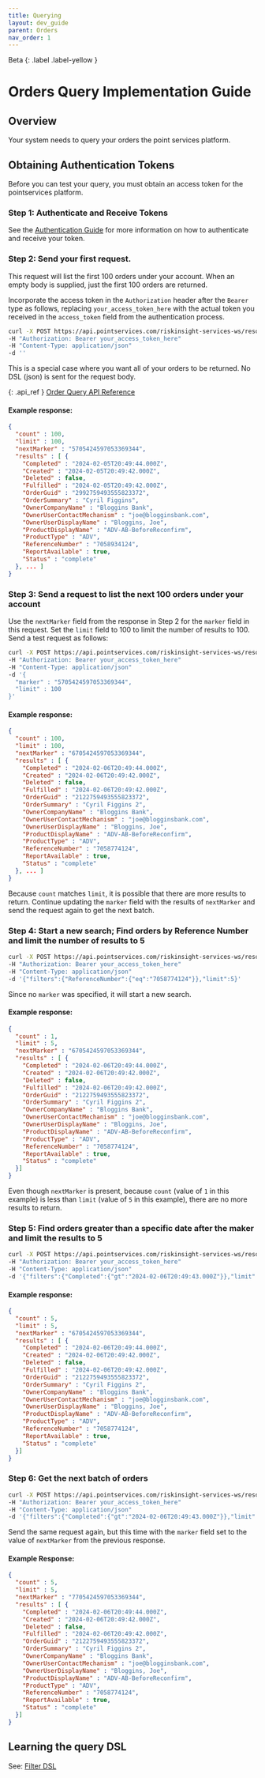 ```yaml
---
title: Querying
layout: dev_guide
parent: Orders
nav_order: 1
---
```

Beta
{: .label .label-yellow }
# Orders Query Implementation Guide

## Overview
Your system needs to query your orders the point services platform.

## Obtaining Authentication Tokens

Before you can test your query, you must obtain an access token for the pointservices platform.

### Step 1: Authenticate and Receive Tokens
See the [Authentication Guide](/developer_guides/authentication/access_token/) for more information on how to authenticate and receive your token.

### Step 2: Send your first request.

This request will list the first 100 orders under your account. When an empty body is supplied, just the first 100 orders are returned.

Incorporate the access token in the `Authorization` header after the `Bearer` type as follows, replacing `your_access_token_here` with the actual token you received in the `access_token` field from the authentication process.

```bash
curl -X POST https://api.pointservices.com/riskinsight-services-ws/resources/v1/orders/query 
-H "Authorization: Bearer your_access_token_here" 
-H "Content-Type: application/json" 
-d ''
```

This is a special case where you want all of your orders to be returned.  No DSL (json) is sent for the request body.

{: .api_ref }
[Order Query API Reference](/api/order/query)

    

#### Example response:  

```json
{
  "count" : 100,
  "limit" : 100,
  "nextMarker" : "5705424597053369344",
  "results" : [ {
    "Completed" : "2024-02-05T20:49:44.000Z",
    "Created" : "2024-02-05T20:49:42.000Z",
    "Deleted" : false,
    "Fulfilled" : "2024-02-05T20:49:42.000Z",
    "OrderGuid" : "2992759493555823372",
    "OrderSummary" : "Cyril Figgins",
    "OwnerCompanyName" : "Bloggins Bank",
    "OwnerUserContactMechanism" : "joe@blogginsbank.com",
    "OwnerUserDisplayName" : "Bloggins, Joe",
    "ProductDisplayName" : "ADV-AB-BeforeReconfirm",
    "ProductType" : "ADV",
    "ReferenceNumber" : "7058934124",
    "ReportAvailable" : true,
    "Status" : "complete"
  }, ... ]
}
```

### Step 3: Send a request to list the next 100 orders under your account

Use the `nextMarker` field from the response in Step 2 for the `marker` field in this request. Set the `limit` field to 100 to limit the number of results to 100. Send a test request as follows:

```bash
curl -X POST https://api.pointservices.com/riskinsight-services-ws/resources/v1/orders/query 
-H "Authorization: Bearer your_access_token_here" 
-H "Content-Type: application/json" 
-d '{
  "marker" : "5705424597053369344",
  "limit" : 100
}'
```

#### Example response:

```json
{
  "count" : 100,
  "limit" : 100,
  "nextMarker" : "6705424597053369344",
  "results" : [ {
    "Completed" : "2024-02-06T20:49:44.000Z",
    "Created" : "2024-02-06T20:49:42.000Z",
    "Deleted" : false,
    "Fulfilled" : "2024-02-06T20:49:42.000Z",
    "OrderGuid" : "2122759493555823372",
    "OrderSummary" : "Cyril Figgins 2",
    "OwnerCompanyName" : "Bloggins Bank",
    "OwnerUserContactMechanism" : "joe@blogginsbank.com",
    "OwnerUserDisplayName" : "Bloggins, Joe",
    "ProductDisplayName" : "ADV-AB-BeforeReconfirm",
    "ProductType" : "ADV",
    "ReferenceNumber" : "7058774124",
    "ReportAvailable" : true,
    "Status" : "complete"
  }, ... ]
}
```

Because `count` matches `limit`, it is possible that there are more results to return.  Continue updating the `marker` field with the results of `nextMarker` and send the request again to get the next batch.

### Step 4: Start a new search; Find orders by Reference Number and limit the number of results to 5

```bash
curl -X POST https://api.pointservices.com/riskinsight-services-ws/resources/v1/orders/query 
-H "Authorization: Bearer your_access_token_here" 
-H "Content-Type: application/json" 
-d '{"filters":{"ReferenceNumber":{"eq":"7058774124"}},"limit":5}'
```

Since no `marker` was specified, it will start a new search.

#### Example response:

```json
{
  "count" : 1,
  "limit" : 5,
  "nextMarker" : "6705424597053369344",
  "results" : [ {
    "Completed" : "2024-02-06T20:49:44.000Z",
    "Created" : "2024-02-06T20:49:42.000Z",
    "Deleted" : false,
    "Fulfilled" : "2024-02-06T20:49:42.000Z",
    "OrderGuid" : "2122759493555823372",
    "OrderSummary" : "Cyril Figgins 2",
    "OwnerCompanyName" : "Bloggins Bank",
    "OwnerUserContactMechanism" : "joe@blogginsbank.com",
    "OwnerUserDisplayName" : "Bloggins, Joe",
    "ProductDisplayName" : "ADV-AB-BeforeReconfirm",
    "ProductType" : "ADV",
    "ReferenceNumber" : "7058774124",
    "ReportAvailable" : true,
    "Status" : "complete"
  }]
}
```

Even though `nextMarker` is present, because `count` (value of `1` in this example) is less than `limit` (value of `5` in this example), there are no more results to return. 


### Step 5: Find orders greater than a specific date after the maker and limit the results to 5

```bash
curl -X POST https://api.pointservices.com/riskinsight-services-ws/resources/v1/orders/query 
-H "Authorization: Bearer your_access_token_here" 
-H "Content-Type: application/json" 
-d '{"filters":{"Completed":{"gt":"2024-02-06T20:49:43.000Z"}},"limit":5}
```

#### Example response:

```json
{
  "count" : 5,
  "limit" : 5,
  "nextMarker" : "6705424597053369344",
  "results" : [ {
    "Completed" : "2024-02-06T20:49:44.000Z",
    "Created" : "2024-02-06T20:49:42.000Z",
    "Deleted" : false,
    "Fulfilled" : "2024-02-06T20:49:42.000Z",
    "OrderGuid" : "2122759493555823372",
    "OrderSummary" : "Cyril Figgins 2",
    "OwnerCompanyName" : "Bloggins Bank",
    "OwnerUserContactMechanism" : "joe@blogginsbank.com",
    "OwnerUserDisplayName" : "Bloggins, Joe",
    "ProductDisplayName" : "ADV-AB-BeforeReconfirm",
    "ProductType" : "ADV",
    "ReferenceNumber" : "7058774124",
    "ReportAvailable" : true,
    "Status" : "complete"
  }]
}
```

### Step 6: Get the next batch of orders

```bash
curl -X POST https://api.pointservices.com/riskinsight-services-ws/resources/v1/orders/query 
-H "Authorization: Bearer your_access_token_here" 
-H "Content-Type: application/json" 
-d '{"filters":{"Completed":{"gt":"2024-02-06T20:49:43.000Z"}},"limit":5, "marker":"6705424597053369343"}
```

Send the same request again, but this time with the `marker` field set to the value of `nextMarker` from the previous response.

#### Example Response: 
```json
{
  "count" : 5,
  "limit" : 5,
  "nextMarker" : "7705424597053369344",
  "results" : [ {
    "Completed" : "2024-02-06T20:49:44.000Z",
    "Created" : "2024-02-06T20:49:42.000Z",
    "Deleted" : false,
    "Fulfilled" : "2024-02-06T20:49:42.000Z",
    "OrderGuid" : "2122759493555823372",
    "OrderSummary" : "Cyril Figgins 2",
    "OwnerCompanyName" : "Bloggins Bank",
    "OwnerUserContactMechanism" : "joe@blogginsbank.com",
    "OwnerUserDisplayName" : "Bloggins, Joe",
    "ProductDisplayName" : "ADV-AB-BeforeReconfirm",
    "ProductType" : "ADV",
    "ReferenceNumber" : "7058774124",
    "ReportAvailable" : true,
    "Status" : "complete"
  }]
}
```

## Learning the query DSL

See: [Filter DSL](/api/order/query/#filter-data-dsl)    
